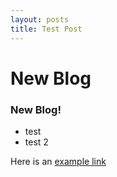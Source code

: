 ```yaml
---
layout: posts
title: Test Post
---
```


# New Blog

### New Blog!

* test
* test 2

Here is an [example link](/portfolio)